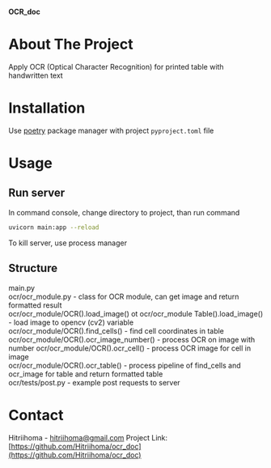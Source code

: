 **OCR_doc**  

# About The Project

Apply OCR (Optical Character Recognition) for printed table with handwritten text  

# Installation

Use [poetry](https://python-poetry.org/docs/) package manager with project `pyproject.toml` file

# Usage

## Run server

In command console, change directory to project, than run command
```bash
uvicorn main:app --reload
```

To kill server, use process manager

## Structure

main.py  
ocr/ocr_module.py - class for OCR module, can get image and return formatted result  
ocr/ocr_module/OCR().load_image() ot ocr/ocr_module Table().load_image() - load image to opencv (cv2) variable  
ocr/ocr_module/OCR().find_cells() - find cell coordinates in table  
ocr/ocr_module/OCR().ocr_image_number() - process OCR on image with number 
ocr/ocr_module/OCR().ocr_cell() - process OCR image for cell in image  
ocr/ocr_module/OCR().ocr_table() - process pipeline of find_cells and ocr_image for table and return formatted table  
ocr/tests/post.py - example post requests to server

# Contact

Hitriihoma - hitriihoma@gmail.com
Project Link: [https://github.com/Hitriihoma/ocr_doc](https://github.com/Hitriihoma/ocr_doc)